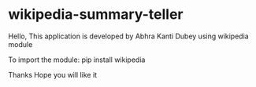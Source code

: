 # wikipedia-summary-teller

Hello,
This application is developed by Abhra Kanti Dubey using wikipedia module

To import the module:
pip install wikipedia

Thanks
Hope you will like it

